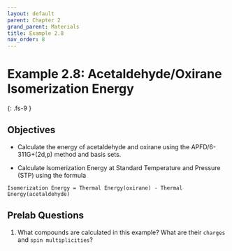 ```yaml
---
layout: default
parent: Chapter 2
grand_parent: Materials
title: Example 2.8
nav_order: 8
---
```


# Example 2.8: Acetaldehyde/Oxirane Isomerization Energy
{: .fs-9 }

## Objectives
- Calculate the energy of acetaldehyde and oxirane using the APFD/6-311G+(2d,p) method and basis sets.

- Calculate Isomerization Energy at Standard Temperature and Pressure (STP) using the formula

```
Isomerization Energy = Thermal Energy(oxirane) - Thermal Energy(acetaldehyde)
```

## Prelab Questions

1. What compounds are calculated in this example? What are their `charges` and `spin multiplicities`?